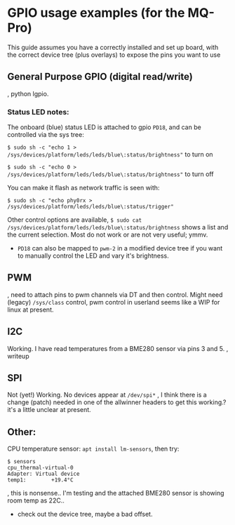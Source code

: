 # GPIO usage examples (for the MQ-Pro)
This guide assumes you have a correctly installed and set up board, with the correct device tree (plus overlays) to expose the pins you want to use

## General Purpose GPIO (digital read/write)
<todo>, python lgpio.

### Status LED notes:
The onboard (blue) status LED is attached to gpio `PD18`, and can be controlled via the sys tree:

`$ sudo sh -c "echo 1 > /sys/devices/platform/leds/leds/blue\:status/brightness"` to turn on

`$ sudo sh -c "echo 0 > /sys/devices/platform/leds/leds/blue\:status/brightness"` to turn off

You can make it flash as network traffic is seen with:

`$ sudo sh -c "echo phy0rx > /sys/devices/platform/leds/leds/blue\:status/trigger"`

Other control options are available, `$ sudo cat /sys/devices/platform/leds/leds/blue\:status/brightness` shows a list and the current selection. Most do not work or are not very useful; ymmv.
- `PD18` can also be mapped to `pwm-2` in a modified device tree if you want to manually control the LED and vary it's brightness.

## PWM
<todo>, need to attach pins to pwm channels via DT and then control. Might need (legacy) `/sys/class` control, pwm control in userland seems like a WIP for linux at present.

## I2C
Working. I have read temperatures from a BME280 sensor via pins 3 and 5.
<todo>, writeup

## SPI
Not (yet!) Working. No devices appear at `/dev/spi*`
<todo>, I think there is a change (patch) needed in one of the allwinner headers to get this working.? it's a little unclear at present.

## Other:
CPU temperature sensor: `apt install lm-sensors`, then try:
```console
$ sensors
cpu_thermal-virtual-0
Adapter: Virtual device
temp1:        +19.4°C  
```
<todo>, this is nonsense.. I'm testing and the attached BME280 sensor is showing room temp as 22C..
- check out the device tree, maybe a bad offset.
